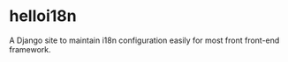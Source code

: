 # helloi18n
A Django site to maintain i18n configuration easily for most front front-end framework.
